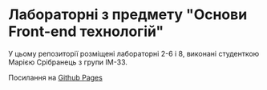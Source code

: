 # Лабораторні з предмету "Основи Front-end технологій"

У цьому репозиторії розміщені лабораторні 2-6 і 8, виконані студенткою Марією Срібранець з групи ІМ-33.

Посилання на [Github Pages](https://soylltari.github.io/frontend-labs/)
